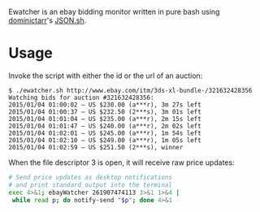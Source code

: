 Ewatcher is an ebay bidding monitor written in pure bash using [dominictarr][]'s [JSON.sh][].

# Usage #

Invoke the script with either the id or the url of an auction:

```
$ ./ewatcher.sh http://www.ebay.com/itm/3ds-xl-bundle-/321632428356
Watching bids for auction #321632428356:
2015/01/04 01:00:02 – US $230.00 (a***r), 3m 27s left
2015/01/04 01:00:37 – US $232.50 (2***s), 3m 01s left
2015/01/04 01:01:04 – US $235.00 (a***r), 2m 15s left
2015/01/04 01:01:47 – US $240.00 (a***r), 2m 02s left
2015/01/04 01:02:01 – US $245.00 (a***r), 1m 54s left
2015/01/04 01:02:10 – US $249.00 (a***r), 1m 05s left
2015/01/04 01:02:59 – US $251.50 (2***s), winner
```

When the file descriptor 3 is open, it will receive raw price updates:

```bash
# Send price updates as desktop notifications
# and print standard output into the terminal
exec 4>&1; ebayWatcher 261907474113 3>&1 1>&4 |
 while read p; do notify-send "$p"; done 4>&1
```

[dominictarr]: https://github.com/dominictarr
[JSON.sh]: https://github.com/dominictarr/JSON.sh
